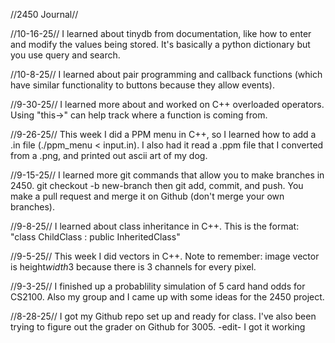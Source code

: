 //2450 Journal//


//10-16-25//
I learned about tinydb from documentation, like how to enter and modify the values being stored. It's basically a python dictionary but you use query and search.

//10-8-25//
I learned about pair programming and callback functions (which have similar functionality to buttons because they allow events).

//9-30-25//
I learned more about and worked on C++ overloaded operators. Using "this->" can help track where a function is coming from. 

//9-26-25//
This week I did a PPM menu in C++, so I learned how to add a .in file (./ppm_menu < input.in). I also had it read a .ppm file that I converted from a .png, and printed out ascii art of my dog. 

//9-15-25//
I learned more git commands that allow you to make branches in 2450. git checkout -b new-branch then git add, commit, and push. You make a pull request and merge it on Github (don't merge your own branches).

//9-8-25//
I learned about class inheritance in C++. This is the format: "class ChildClass : public InheritedClass"

//9-5-25//
This week I did vectors in C++. Note to remember: image vector is height*width*3 because there is 3 channels for every pixel.

//9-3-25//
I finished up a probablility simulation of 5 card hand odds for CS2100. Also my group and I came up with some ideas for the 2450 project.

//8-28-25//
I got my Github repo set up and ready for class. I've also been trying to figure out the grader on Github for 3005. -edit- I got it working  
